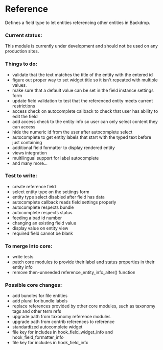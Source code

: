 # Reference
Defines a field type to let entities referencing other entities in Backdrop.

### Current status:

This module is currently under development and should not be used on any production sites.

### Things to do:

* validate that the text matches the title of the entity with the entered id
* figure out proper way to set widget title so it isn't repeated with multiple values.
* make sure that a default value can be set in the field instance settings form
* update field validation to test that the referenced entity meets current restrictions
* access check on autocomplete callback to check that user has ability to edit the field
* add access check to the entity info so user can only select content they can access
* hide the numeric id from the user after autocomplete select
* autocomplete to get entity labels that start with the typed text before just containing
* additional field formatter to display rendered entity
* views integration
* multilingual support for label autocomplete
* and many more...

### Test to write: ###

* create reference field
* select entity type on the settings form
* entity type select disabled after field has data
* autocomplete callback reads field settings properly
* autocomplete respects bundle
* autocomplete respects status
* feeding a bad id number
* changing an existing field value
* display value on entity view
* required field cannot be blank

### To merge into core:

* write tests
* patch core modules to provide their label and status properties in their entity info
* remove then-unneeded reference_entity_info_alter() function

### Possible core changes:
* add bundles for file entities
* add plural for bundle labels
* replace references provided by other core modules, such as taxonomy tags and other term refs
* upgrade path from taxonomy reference modules
* upgrade path from contrib references to reference
* standardized autocomplete widget
* file key for includes in hook_field_widget_info and hook_field_formatter_info
* file key for includes in hook_field_info
